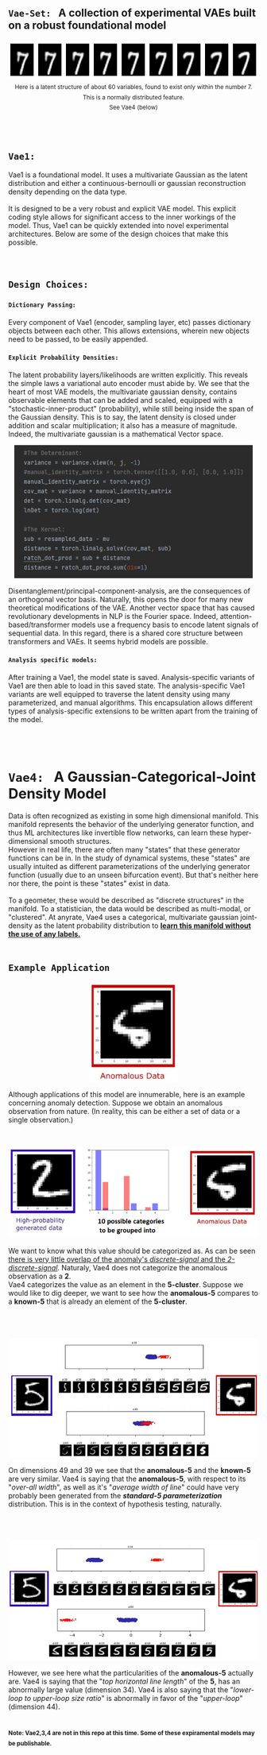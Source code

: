 ## `Vae-Set:` &nbsp; A collection of experimental VAEs built on a robust foundational model

<p align="center">
  <kbd>
  <img src="https://github.com/SB-27182/Vae_Set/blob/master/readme_images/topOfSeven.jpg" width=700 height=77 />
  </kbd>
  <br>
  <sub>Here is a latent structure of about 60 variables, found to exist only within the number 7.<br> This is a normally distributed feature. <br> See Vae4 (below)</sub> 
</p>
<br>
<br>


## `Vae1:` &nbsp;
Vae1 is a foundational model. It uses a multivariate Gaussian as the latent distribution and either a continuous-bernoulli or gaussian reconstruction density depending on the data type.
<br>
<br>
It is designed to be a very robust and explicit VAE model. This explicit coding style allows for significant access to the inner workings of the model. Thus, Vae1 can be quickly extended into novel experimental architectures. Below are some of the design choices that make this possible.
<br>
<br>
<br>

## `Design Choices: `


#### `Dictionary Passing:`
Every component of Vae1 (encoder, sampling layer, etc) passes dictionary objects between each other. This allows extensions, wherein new objects need to be passed, to be easily appended.
<br>

#### `Explicit Probability Densities:`
The latent probability layers/likelihoods are written explicitly. This reveals the simple laws a variational auto encoder must abide by. We see that the heart of most VAE models, the multivariate gaussian density, contains observable elements that can be added and scaled, equipped with a "stochastic-inner-product" (probability), while still being inside the span of the Gaussian density. This is to say, the latent density is closed under addition and scalar multiplication; it also has a measure of magnitude. Indeed, the multivariate gaussian is a mathematical Vector space.
<p align="center">
  <kbd>
  <img src="https://github.com/SB-27182/Vae_Set/blob/master/readme_images/explicit_probs.png" width=480 height=268 />
  </kbd>
</p>
Disentanglement/principal-component-analysis, are the consequences of an orthogonal vector basis. Naturally, this opens the door for many new theoretical modifications of the VAE. Another vector space that has caused revolutionary developments in NLP is the Fourier space. Indeed, attention-based/transformer models use a frequency basis to encode latent signals of sequential data. In this regard, there is a shared core structure between transformers and VAEs. It seems hybrid models are possible. 
<br>

#### `Analysis specific models:`
After training a Vae1, the model state is saved. Analysis-specific variants of Vae1 are then able to load in this saved state. The analysis-specific Vae1 variants are well equipped to traverse the latent density using many parameterized, and manual algorithms. This encapsulation allows different types of analysis-specific extensions to be written apart from the training of the model.
<br>
<br>
<br>
<br>

# `Vae4:` &nbsp; A Gaussian-Categorical-Joint Density Model
Data is often recognized as existing in some high dimensional manifold. This manifold represents the behavior of the underlying generator function, and thus ML architectures like invertible flow networks, can learn these hyper-dimensional smooth structures. <br>
However in real life, there are often many "states" that these generator functions can be in. In the study of dynamical systems, these "states" are usually intuited as different parameterizations of the underlying generator function (usually due to an unseen bifurcation event). 
But that's neither here nor there, the point is these "states" exist in data.
<br>
<br>
To a geometer, these would be described as "discrete structures" in the manifold. To a statistician, the data would be described as multi-modal, or "clustered". At anyrate, Vae4 uses a categorical, multivariate gaussian joint-density as the latent probability distribution to  <ins>**learn this manifold without the use of any labels.**</ins>
<br>
<br>

## `Example Application`
<p align="center">
  <kbd>
  <img src="https://github.com/SB-27182/Vae_Set/blob/master/readme_images/anomalous1.png" width=179 height=200 />
  </kbd>
</p>
Although applications of this model are innumerable, here is an example concerning anomaly detection.
Suppose we obtain an anomalous observation from nature. (In reality, this can be either a set of data or a single observation.)
<br>
<br>
<br>
<p align="center">
  <kbd>
  <img src="https://github.com/SB-27182/Vae_Set/blob/master/readme_images/categorical1.png" width=500 height=182 />
  </kbd>
</p>
We want to know what this value should be categorized as. As can be seen <ins>there is very little overlap of the anomaly's <i>discrete-signal</i> and the <i>2-discrete-signal</i></ins>. Naturaly, Vae4 does not categorize the anomalous observation as a <b>2</b>.
<br>
Vae4 categorizes the value as an element in the <b>5-cluster</b>. Suppose we would like to dig deeper, we want to see how the <b>anomalous-5</b> compares to a <b>known-5</b> that is already an element of the <b>5-cluster</b>.
<br>
<br>
<br>
<br>
<p align="center">
  <kbd>
  <img src="https://github.com/SB-27182/Vae_Set/blob/master/readme_images/similarity1.png" width=500 height=241 />
  </kbd>
</p>
On dimensions 49 and 39 we see that the <b>anomalous-5</b> and the <b>known-5</b> are very similar. Vae4 is saying that the <b>anomalous-5</b>, with respect to its "<i>over-all width</i>", as well as it's "<i>average width of line</i>" could have very probably been generated from the <b><i>standard-5 parameterization</i></b> distribution. This is in the context of hypothesis testing, naturally.
<br>
<br>
<br>
<br>
<p align="center">
  <kbd>
  <img src="https://github.com/SB-27182/Vae_Set/blob/master/readme_images/difference1.png" width=500 height=241 />
  </kbd>
</p>
However, we see here what the particularities of the <b>anomalous-5</b> actually are. Vae4 is saying that the "<i>top horizontal line length</i>" of the <b>5</b>, has an abnormally large value (dimension 34). Vae4 is also saying that the "<i>lower-loop to upper-loop size ratio</i>" is abnormally in favor of the "<i>upper-loop</i>" (dimension 44).

<br>
<br>

 <sub>**Note: Vae2,3,4 are not in this repo at this time. Some of these expiramental models may be publishable.**</sub> 
